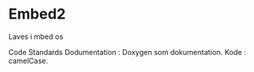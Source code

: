 # Embed2

Laves i mbed os

Code Standards
Dodumentation : Doxygen som dokumentation.
Kode : camelCase.
